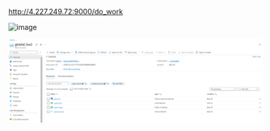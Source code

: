 http://4.227.249.72:9000/do_work

![image](https://user-images.githubusercontent.com/42977616/208309387-d46775e5-2eae-4236-bb23-e4d2cd1f9053.png)

![image](https://github.com/ivorobey/gl_devops_camp/blob/main/task2/res_group.png)

